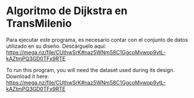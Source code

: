 # Algoritmo de Dijkstra en TransMilenio

Para ejecutar este programa, es necesario contar con el conjunto de datos utilizado en su diseño. Descárguelo aquí: https://mega.nz/file/CUthwSrK#naz5WNm58C1GgcoMywop9vtL-kAZtmPQ3GD0TFx9RTE

To run this program, you will need the dataset used during its design. Download it here: https://mega.nz/file/CUthwSrK#naz5WNm58C1GgcoMywop9vtL-kAZtmPQ3GD0TFx9RTE

